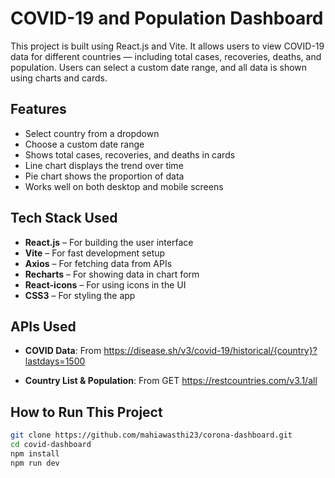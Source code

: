 # COVID-19 and Population Dashboard

This project is built using React.js and Vite. It allows users to view COVID-19 data for different countries — including total cases, recoveries, deaths, and population. Users can select a custom date range, and all data is shown using charts and cards.

## Features

- Select country from a dropdown
- Choose a custom date range
- Shows total cases, recoveries, and deaths in cards
- Line chart displays the trend over time
- Pie chart shows the proportion of data
- Works well on both desktop and mobile screens

## Tech Stack Used

- **React.js** – For building the user interface
- **Vite** – For fast development setup
- **Axios** – For fetching data from APIs
- **Recharts** – For showing data in chart form
- **React-icons** – For using icons in the UI
- **CSS3** – For styling the app

## APIs Used

- **COVID Data**: From  https://disease.sh/v3/covid-19/historical/{country}?lastdays=1500

- **Country List & Population**: From GET https://restcountries.com/v3.1/all


## How to Run This Project

```bash
git clone https://github.com/mahiawasthi23/corona-dashboard.git
cd covid-dashboard
npm install
npm run dev

